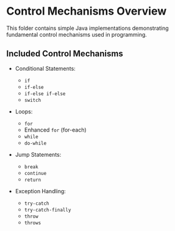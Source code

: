 # Control Mechanisms Overview

This folder contains simple Java implementations demonstrating fundamental control mechanisms used in programming.

## Included Control Mechanisms

- Conditional Statements:
  - `if`
  - `if-else`
  - `if-else if-else`
  - `switch`

- Loops:
  - `for`
  - Enhanced `for` (for-each)
  - `while`
  - `do-while`

- Jump Statements:
  - `break`
  - `continue`
  - `return`

- Exception Handling:
  - `try-catch`
  - `try-catch-finally`
  - `throw`
  - `throws`

